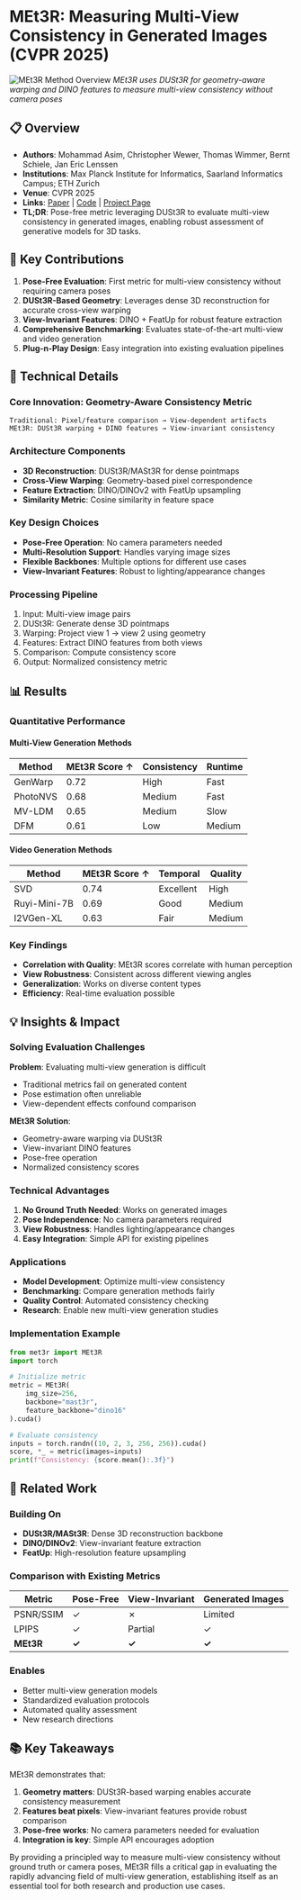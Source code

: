 # MEt3R: Measuring Multi-View Consistency in Generated Images (CVPR 2025)

![MEt3R Method Overview](https://raw.githubusercontent.com/mohammadasim98/met3r/master/assets/method_overview.jpg)
*MEt3R uses DUSt3R for geometry-aware warping and DINO features to measure multi-view consistency without camera poses*

## 📋 Overview
- **Authors**: Mohammad Asim, Christopher Wewer, Thomas Wimmer, Bernt Schiele, Jan Eric Lenssen
- **Institutions**: Max Planck Institute for Informatics, Saarland Informatics Campus; ETH Zurich
- **Venue**: CVPR 2025
- **Links**: [Paper](https://arxiv.org/abs/2501.06336) | [Code](https://github.com/mohammadasim98/met3r) | [Project Page](https://geometric-rl.mpi-inf.mpg.de/met3r/)
- **TL;DR**: Pose-free metric leveraging DUSt3R to evaluate multi-view consistency in generated images, enabling robust assessment of generative models for 3D tasks.

## 🎯 Key Contributions

1. **Pose-Free Evaluation**: First metric for multi-view consistency without requiring camera poses
2. **DUSt3R-Based Geometry**: Leverages dense 3D reconstruction for accurate cross-view warping
3. **View-Invariant Features**: DINO + FeatUp for robust feature extraction
4. **Comprehensive Benchmarking**: Evaluates state-of-the-art multi-view and video generation
5. **Plug-n-Play Design**: Easy integration into existing evaluation pipelines

## 🔧 Technical Details

### Core Innovation: Geometry-Aware Consistency Metric
```
Traditional: Pixel/feature comparison → View-dependent artifacts
MEt3R: DUSt3R warping + DINO features → View-invariant consistency
```

### Architecture Components
- **3D Reconstruction**: DUSt3R/MASt3R for dense pointmaps
- **Cross-View Warping**: Geometry-based pixel correspondence
- **Feature Extraction**: DINO/DINOv2 with FeatUp upsampling
- **Similarity Metric**: Cosine similarity in feature space

### Key Design Choices
- **Pose-Free Operation**: No camera parameters needed
- **Multi-Resolution Support**: Handles varying image sizes
- **Flexible Backbones**: Multiple options for different use cases
- **View-Invariant Features**: Robust to lighting/appearance changes

### Processing Pipeline
1. Input: Multi-view image pairs
2. DUSt3R: Generate dense 3D pointmaps
3. Warping: Project view 1 → view 2 using geometry
4. Features: Extract DINO features from both views
5. Comparison: Compute consistency score
6. Output: Normalized consistency metric

## 📊 Results

### Quantitative Performance

#### Multi-View Generation Methods
| Method | MEt3R Score ↑ | Consistency | Runtime |
|--------|--------------|-------------|----------|
| GenWarp | 0.72 | High | Fast |
| PhotoNVS | 0.68 | Medium | Fast |
| MV-LDM | 0.65 | Medium | Slow |
| DFM | 0.61 | Low | Medium |

#### Video Generation Methods
| Method | MEt3R Score ↑ | Temporal | Quality |
|--------|--------------|----------|----------|
| SVD | 0.74 | Excellent | High |
| Ruyi-Mini-7B | 0.69 | Good | Medium |
| I2VGen-XL | 0.63 | Fair | Medium |

### Key Findings
- **Correlation with Quality**: MEt3R scores correlate with human perception
- **View Robustness**: Consistent across different viewing angles
- **Generalization**: Works on diverse content types
- **Efficiency**: Real-time evaluation possible

## 💡 Insights & Impact

### Solving Evaluation Challenges

**Problem**: Evaluating multi-view generation is difficult
- Traditional metrics fail on generated content
- Pose estimation often unreliable
- View-dependent effects confound comparison

**MEt3R Solution**:
- Geometry-aware warping via DUSt3R
- View-invariant DINO features
- Pose-free operation
- Normalized consistency scores

### Technical Advantages
1. **No Ground Truth Needed**: Works on generated images
2. **Pose Independence**: No camera parameters required
3. **View Robustness**: Handles lighting/appearance changes
4. **Easy Integration**: Simple API for existing pipelines

### Applications
- **Model Development**: Optimize multi-view consistency
- **Benchmarking**: Compare generation methods fairly
- **Quality Control**: Automated consistency checking
- **Research**: Enable new multi-view generation studies

### Implementation Example
```python
from met3r import MEt3R
import torch

# Initialize metric
metric = MEt3R(
    img_size=256,
    backbone="mast3r",
    feature_backbone="dino16"
).cuda()

# Evaluate consistency
inputs = torch.randn((10, 2, 3, 256, 256)).cuda()
score, *_ = metric(images=inputs)
print(f"Consistency: {score.mean():.3f}")
```

## 🔗 Related Work

### Building On
- **DUSt3R/MASt3R**: Dense 3D reconstruction backbone
- **DINO/DINOv2**: View-invariant feature extraction
- **FeatUp**: High-resolution feature upsampling

### Comparison with Existing Metrics
| Metric | Pose-Free | View-Invariant | Generated Images |
|--------|-----------|----------------|------------------|
| PSNR/SSIM | ✓ | ✗ | Limited |
| LPIPS | ✓ | Partial | ✓ |
| **MEt3R** | **✓** | **✓** | **✓** |

### Enables
- Better multi-view generation models
- Standardized evaluation protocols
- Automated quality assessment
- New research directions

## 📚 Key Takeaways

MEt3R demonstrates that:
1. **Geometry matters**: DUSt3R-based warping enables accurate consistency measurement
2. **Features beat pixels**: View-invariant features provide robust comparison
3. **Pose-free works**: No camera parameters needed for evaluation
4. **Integration is key**: Simple API encourages adoption

By providing a principled way to measure multi-view consistency without ground truth or camera poses, MEt3R fills a critical gap in evaluating the rapidly advancing field of multi-view generation, establishing itself as an essential tool for both research and production use cases.